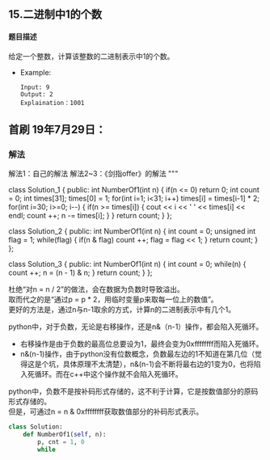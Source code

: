 ## 15.二进制中1的个数
#### 题目描述
给定一个整数，计算该整数的二进制表示中1的个数。
- Example:
    ```
    Input: 9
    Output: 2
    Explaination：1001
    ```  
## 首刷 19年7月29日：
### 解法


解法1：自己的解法
解法2~3：《剑指offer》的解法
"""

class Solution_1 {
public:
     int  NumberOf1(int n) {
        if(n <= 0) return 0;
        int count = 0;
        int times[31];
        times[0] = 1;
        for(int i=1; i<31; i++)
            times[i] = times[i-1] * 2;
        for(int i=30; i>=0; i--) {
            if(n >= times[i]) {
                cout << i << ' ' << times[i] << endl;
                count ++;
                n -= times[i];
            }
        }
        return count;
     }
};

class Solution_2 {
public:
    int  NumberOf1(int n) {
        int count = 0;
        unsigned int flag = 1;
        while(flag) {
            if(n & flag)
                count ++;
            flag = flag << 1;
        }
        return count;
    }
};

class Solution_3 {
public:
    int  NumberOf1(int n) {
        int count = 0;
        while(n) {
            count ++;
            n = (n - 1) & n;
        }
        return count;
    }
};


杜绝“对n = n / 2”的做法，会在数据为负数时导致溢出。  
取而代之的是“通过p = p * 2，用临时变量p来取每一位上的数值”。  
更好的方法是，通过n与n-1取余的方式，计算n的二进制表示中有几个1。   

python中，对于负数，无论是右移操作，还是n&（n-1）操作，都会陷入死循环。  
- 右移操作是由于负数的最高位总要设为1，最终会变为0xffffffff而陷入死循环。  
- n&(n-1)操作，由于python没有位数概念，负数最左边的1不知道在第几位（觉得这是个坑，具体原理不太清楚），n&(n-1)会不断将最右边的1变为0，也将陷入死循环。而在c++中这个操作就不会陷入死循环。

python中，负数不是按补码形式存储的，这不利于计算，它是按数值部分的原码形式存储的。  
但是，可通过n = n & 0xffffffff获取数值部分的补码形式表示。  
```python
class Solution:
    def NumberOf1(self, n):
        p, cnt = 1, 0
        while 



```